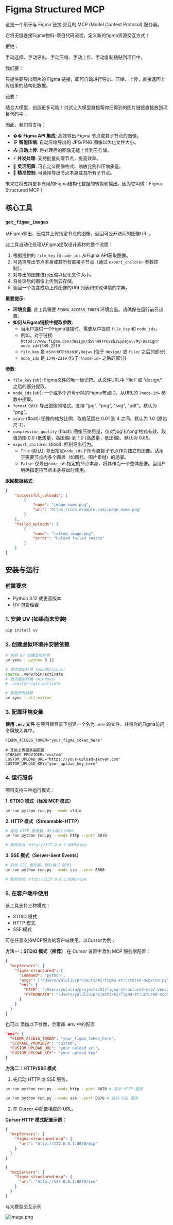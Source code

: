 # Figma Structured MCP

这是一个用于与 Figma 链接 交互的 MCP (Model Context Protocol) 服务器。

它将无缝连接Figma物料-项目代码流程，定义新的figma资源交互方式！

拒绝：

手动选择、手动导出、手动压缩、手动上传、手动复制粘贴到项目中。


我们要：

只提供要导出图片的 Figma 链接，即可自动进行导出、压缩、上传，直接返回上传结果的结构化数据。

还要：

结合大模型，创造更多可能！试试让大模型直接帮你把得到的图片链接直接放到项目代码中...


因此，我们将支持：


- �� **Figma API 集成**: 高效导出 Figma 节点或其子节点的图像。
- 🗜️ **智能压缩**: 自动压缩导出的 JPG/PNG 图像以优化文件大小。
- 📤 **自动上传**: 将处理后的图像无缝上传到云存储。
- ⚡ **并发处理**: 支持批量处理节点，提高效率。
- 🔧 **灵活配置**: 可自定义图像格式、缩放比例和压缩质量。
- 🎯 **精准控制**: 可选择导出节点本身或其所有子节点。


未来它将支持更多有用的Figma结构化数据的转换和输出，因为它叫做：Figma Structured MCP！


## 核心工具

### `get_figma_images`

从Figma导出、压缩并上传指定节点的图像，返回可公开访问的图像URL。

此工具自动化处理从Figma提取设计素材的整个流程：
1. 根据提供的 `file_key` 和 `node_ids` 从Figma API获取图像。
2. 可选择导出节点本身或其所有直接子节点（通过 `export_children` 参数控制）。
3. 对导出的图像进行压缩以优化文件大小。
4. 将处理后的图像上传到云存储。
5. 返回一个包含成功上传图像的URL列表和失败详情的字典。

**重要提示:**
- **环境变量**: 此工具需要 `FIGMA_ACCESS_TOKEN` 环境变量。请确保在运行前已设置。
- **如何从Figma链接中提取参数**:
  - 当用户提供一个Figma链接时，需要从中提取 `file_key` 和 `node_ids`。
  - 例如，对于链接: `https://www.figma.com/design/d5VnH9TP69zb3EyDejwv/My-Design?node-id=1349-2219`
  - `file_key` 是 `d5VnH9TP69zb3EyDejwv` (位于 `design/` 或 `file/` 之后的部分)
  - `node_ids` 是 `1349-2219` (位于 `?node-id=` 之后的部分)

**参数:**
- `file_key` (str): Figma文件的唯一标识符。从文件URL中 'file/' 或 'design/' 之后的部分提取。
- `node_ids` (str): 一个或多个逗号分隔的Figma节点ID。从URL的 `?node-id=` 参数中提取。
- `format` (str): 导出图像的格式。支持 "jpg", "png", "svg", "pdf"。默认为 "png"。
- `scale` (float): 图像的缩放比例，取值范围在 0.01 到 4 之间。默认为 1.0 (原始尺寸)。
- `compression_quality` (float): 图像压缩质量，仅对'jpg'和'png'格式有效。取值范围 0.0 (低质量，高压缩) 到 1.0 (高质量，低压缩)。默认为 0.85。
- `export_children` (bool): 控制导出行为。
    - `True` (默认): 导出指定`node_ids`下所有直接子节点作为独立的图像。适用于需要节点内多个图层（如图标、图片素材）的场景。
    - `False`: 仅导出`node_ids`指定的节点本身，将其作为一个整体图像。当用户明确指定将节点本身导出时使用。

**返回数据格式:**
```json
{
    "successful_uploads": [
        {
            "name": "image_name.png",
            "url": "https://cdn.example.com/image_name.png"
        }
    ],
    "failed_uploads": [
        {
            "name": "failed_image.png",
            "error": "Upload failed reason"
        }
    ]
}
```

## 安装与运行

### 前置要求

- Python 3.12 或更高版本
- UV 包管理器

### 1. 安装 UV (如果尚未安装)

```bash
pip install uv
```

### 2. 创建虚拟环境并安装依赖

```bash
# 使用 UV 创建虚拟环境
uv venv --python 3.12

# 激活虚拟环境 (macOS/Linux)
source .venv/bin/activate
# 激活虚拟环境 (Windows)
# .venv\Scripts\activate

# 安装所有依赖
uv sync --all-extras
```

### 3. 配置环境变量

**使用 `.env` 文件**
在项目根目录下创建一个名为 `.env` 的文件，并将你的Figma访问令牌放入其中。
```
FIGMA_ACCESS_TOKEN="your_figma_token_here"

# 其他上传服务器配置
STORAGE_PROVIDER="custom"
CUSTOM_UPLOAD_URL="https://your-upload-server.com"
CUSTOM_UPLOAD_KEY="your_upload_key_here"

```

### 4. 运行服务

项目支持三种运行模式：

**1. STDIO 模式（标准 MCP 模式）**
```bash
uv run python run.py --mode stdio
```

**2. HTTP 模式（Streamable-HTTP）**
```bash
# 启动 HTTP 服务器，默认端口 8000
uv run python run.py --mode http --port 8070

# 服务地址：http://127.0.0.1:8070/mcp
```

**3. SSE 模式（Server-Sent Events）**
```bash
# 启动 SSE 服务器，默认端口 8001
uv run python run.py --mode sse --port 8080

# 服务地址：http://127.0.0.1:8080/sse
```

### 5. 在客户端中使用

该工具支持三种模式：
- STDIO 模式
- HTTP 模式
- SSE 模式

可在任意支持MCP服务的客户端使用，以Cursor为例：

**方法一：STDIO 模式（推荐）**
在 Cursor 设置中添加 MCP 服务器配置：
```json
{
  "mcpServers": {
    "figma-structured": {
      "command": "python",
      "args": ["/Users/yululiu/projects/AI/figma-structured-mcp/run.py", "--mode", "stdio"],
      "env": {
        "PATH": "/Users/yululiu/projects/AI/figma-structured-mcp/.venv/bin:$PATH",
        "PYTHONPATH": "/Users/yululiu/projects/AI/figma-structured-mcp",
      }
    }
  }
}
```

也可以 添加以下参数，会覆盖 .env 中的配置
```json
"env": {
  "FIGMA_ACCESS_TOKEN": "your_figma_token_here",
  "STORAGE_PROVIDER": "custom",
  "CUSTOM_UPLOAD_URL": "your upload url",
  "CUSTOM_UPLOAD_KEY": "your upload key"
}
```

**方法二：HTTP/SSE 模式**
1.  先启动 HTTP 或 SSE 服务。

```bash
uv run python run.py --mode http --port 8070 # 启动 HTTP 服务

uv run python run.py --mode sse --port 8070 # 启动 SSE 服务
```

2.  在 Cursor 中配置相应的 URL。

   **Cursor HTTP 模式配置示例：**
```json
{
  "mcpServers": {
    "figma-structured-mcp": {
      "url": "http://127.0.0.1:8070/mcp"
    }
  }
}

{
  "mcpServers": {
    "figma-structured-mcp": {
      "url": "http://127.0.0.1:8070/sse"
    }
  }
}
```

与大模型交互示例

![image.png](image.png)